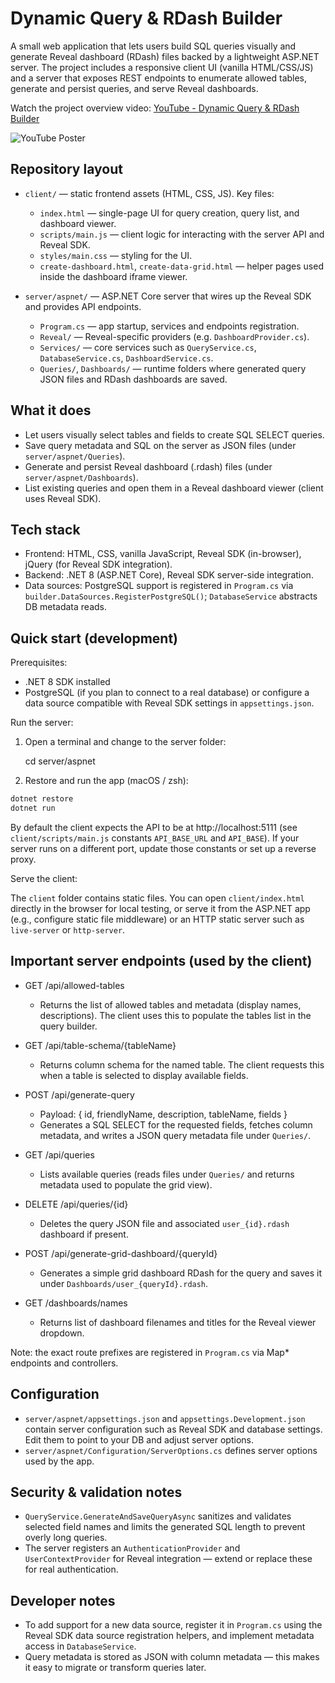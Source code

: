 # Dynamic Query & RDash Builder

A small web application that lets users build SQL queries visually and generate Reveal dashboard (RDash) files backed by a lightweight ASP.NET server. The project includes a responsive client UI (vanilla HTML/CSS/JS) and a server that exposes REST endpoints to enumerate allowed tables, generate and persist queries, and serve Reveal dashboards.

Watch the project overview video: [YouTube - Dynamic Query & RDash Builder](https://youtu.be/6wWYeSIhFqs)

![YouTube Poster](https://i.ytimg.com/vi/6wWYeSIhFqs/maxresdefault.jpg)

## Repository layout

- `client/` — static frontend assets (HTML, CSS, JS). Key files:
  - `index.html` — single-page UI for query creation, query list, and dashboard viewer.
  - `scripts/main.js` — client logic for interacting with the server API and Reveal SDK.
  - `styles/main.css` — styling for the UI.
  - `create-dashboard.html`, `create-data-grid.html` — helper pages used inside the dashboard iframe viewer.

- `server/aspnet/` — ASP.NET Core server that wires up the Reveal SDK and provides API endpoints.
  - `Program.cs` — app startup, services and endpoints registration.
  - `Reveal/` — Reveal-specific providers (e.g. `DashboardProvider.cs`).
  - `Services/` — core services such as `QueryService.cs`, `DatabaseService.cs`, `DashboardService.cs`.
  - `Queries/`, `Dashboards/` — runtime folders where generated query JSON files and RDash dashboards are saved.

## What it does

- Let users visually select tables and fields to create SQL SELECT queries.
- Save query metadata and SQL on the server as JSON files (under `server/aspnet/Queries`).
- Generate and persist Reveal dashboard (.rdash) files (under `server/aspnet/Dashboards`).
- List existing queries and open them in a Reveal dashboard viewer (client uses Reveal SDK).

## Tech stack

- Frontend: HTML, CSS, vanilla JavaScript, Reveal SDK (in-browser), jQuery (for Reveal SDK integration).
- Backend: .NET 8 (ASP.NET Core), Reveal SDK server-side integration.
- Data sources: PostgreSQL support is registered in `Program.cs` via `builder.DataSources.RegisterPostgreSQL()`; `DatabaseService` abstracts DB metadata reads.

## Quick start (development)

Prerequisites:

- .NET 8 SDK installed
- PostgreSQL (if you plan to connect to a real database) or configure a data source compatible with Reveal SDK settings in `appsettings.json`.

Run the server:

1. Open a terminal and change to the server folder:

   cd server/aspnet

2. Restore and run the app (macOS / zsh):

```bash
dotnet restore
dotnet run
```

By default the client expects the API to be at http://localhost:5111 (see `client/scripts/main.js` constants `API_BASE_URL` and `API_BASE`). If your server runs on a different port, update those constants or set up a reverse proxy.

Serve the client:

The `client` folder contains static files. You can open `client/index.html` directly in the browser for local testing, or serve it from the ASP.NET app (e.g., configure static file middleware) or an HTTP static server such as `live-server` or `http-server`.

## Important server endpoints (used by the client)

- GET /api/allowed-tables
  - Returns the list of allowed tables and metadata (display names, descriptions). The client uses this to populate the tables list in the query builder.

- GET /api/table-schema/{tableName}
  - Returns column schema for the named table. The client requests this when a table is selected to display available fields.

- POST /api/generate-query
  - Payload: { id, friendlyName, description, tableName, fields }
  - Generates a SQL SELECT for the requested fields, fetches column metadata, and writes a JSON query metadata file under `Queries/`.

- GET /api/queries
  - Lists available queries (reads files under `Queries/` and returns metadata used to populate the grid view).

- DELETE /api/queries/{id}
  - Deletes the query JSON file and associated `user_{id}.rdash` dashboard if present.

- POST /api/generate-grid-dashboard/{queryId}
  - Generates a simple grid dashboard RDash for the query and saves it under `Dashboards/user_{queryId}.rdash`.

- GET /dashboards/names
  - Returns list of dashboard filenames and titles for the Reveal viewer dropdown.

Note: the exact route prefixes are registered in `Program.cs` via Map* endpoints and controllers.

## Configuration

- `server/aspnet/appsettings.json` and `appsettings.Development.json` contain server configuration such as Reveal SDK and database settings. Edit them to point to your DB and adjust server options.
- `server/aspnet/Configuration/ServerOptions.cs` defines server options used by the app.

## Security & validation notes

- `QueryService.GenerateAndSaveQueryAsync` sanitizes and validates selected field names and limits the generated SQL length to prevent overly long queries.
- The server registers an `AuthenticationProvider` and `UserContextProvider` for Reveal integration — extend or replace these for real authentication.

## Developer notes

- To add support for a new data source, register it in `Program.cs` using the Reveal SDK data source registration helpers, and implement metadata access in `DatabaseService`.
- Query metadata is stored as JSON with column metadata — this makes it easy to migrate or transform queries later.
